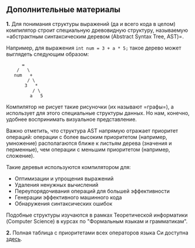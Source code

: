 ## Дополнительные материалы

**1.** Для понимания структуры выражений (да и всего кода в целом) компилятор строит специальную древовидную структуру, называемую =абстрактным синтаксическим деревом (Abstract Syntax Tree, AST)=.

Например, для выражения `int num = 3 + a * 5;` такое дерево может выглядеть следующим образом:

```
      =
    /   \
   num   +
        / \
       3   *
          / \
         a   5
```

Компилятор не рисует такие рисуночки (их называют =графы=), а использует для этого специальные структуры данных. Но нам, конечно, удобнее воспринимать визуальное представление.

Важно отметить, что структура AST напрямую отражает приоритет операций: операции с более высоким приоритетом (например, умножение) располагаются ближе к листьям дерева (значения и перменные), чем операции с меньшим приоритетом (например, сложение).

Такие деревья используются компилятором для:
- Оптимизации и упрощения выражений
- Удаления ненужных вычислений
- Переупорядочивания операций для большей эффективности
- Генерации эффективного машинного кода
- Обнаружения синтаксических ошибок

Подобные структуры изучаются в рамках Теоретической информатики (Computer Science) в курсах по "Формальным языкам и грамматикам".

**2.** Полная таблица с приоритетами всех операторов языка Си доступна [здесь](https://youngcoder.ru/manuals/1/prioritet_operatorov).